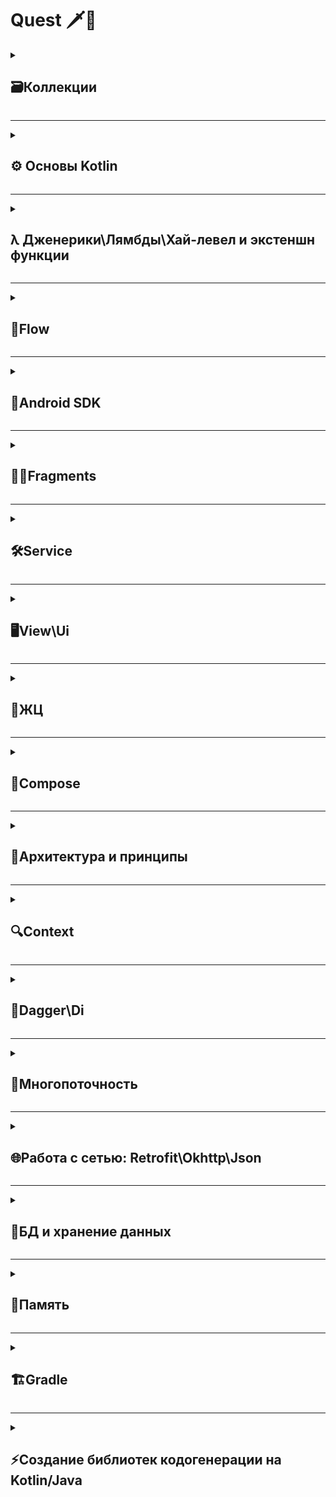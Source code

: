 # Quest 🗡️📜

<details>
  <summary><h2> 🗃️Коллекции </h2></summary>

### **Какие коллекции есть в Kotlin/Java?**
<details>
  <summary>Ответ</summary>
  
  > В Kotlin List, Set и Map — это интерфейсы из стандартной библиотеки (kotlin.collections), которые представляют разные виды коллекций. Они похожи на аналоги в Java, но имеют некоторые отличия в поведении и API.

<details>
  <summary>📁 List (Список)</summary>

- Сохраняет порядок элементов (индексация, как в массиве).
- Может содержать дубликаты.
- Доступ по индексу через list[index] (оператор [] вместо get()).
> В Kotlin List по умолчанию неизменяемая (immutable). Для изменяемых списков используется MutableList.

</details>

<details>
  <summary>📁 Set (Множество)</summary>

- Не сохраняет порядок элементов (если только это не LinkedHashSet).
- Не допускает дубликаты (все элементы уникальны).
> В Kotlin Set по умолчанию неизменяемый. Для изменяемого используется MutableSet.

</details>

<details>
  <summary>📁 Map (Словарь / Ассоциативный массив)</summary>

- Хранит данные в виде пар "ключ-значение" (key-value).
- Доступ по ключу через map[key] (как в List, но вместо индекса — ключ).
- Ключи уникальны, значения могут повторяться.
> В Kotlin Map по умолчанию неизменяемый. Для изменяемого используется MutableMap.

</details>
  
</details>

### **Чем отличаются List, MutableList, Array и ArrayList?**
<details>
  <summary>Ответ</summary>
  > В Kotlin List, MutableList, Array и ArrayList — это разные способы хранения упорядоченных коллекций элементов, но они имеют ключевые различия в изменяемости, реализации и использовании.

<details>
  <summary>📁 List (Неизменяимый список)</summary>
  
- Неизменяемый (immutable) — после создания нельзя добавлять, удалять или изменять элементы.
- Фиксированный размер (как массив, но без возможности модификации).
- Доступ по индексу: list[i].
- Более безопасен в многопоточном коде (так как не может меняться).

</details>

<details>
  <summary>📁 MutableList (Изменяемый список)</summary>
  
- Изменяемый (mutable) — можно добавлять, удалять и изменять элементы.
- Динамически расширяется (как ArrayList в Java).
- Доступ по индексу: mutableList[i].
- Аналог Java ArrayList, но с Kotlin-специфичным API (add(), remove() и т. д.).

</details>

<details>
  <summary>📁 Array (Массив фиксированного размера)</summary>
  
- Фиксированный размер (не может расти или уменьшаться).
- Изменяемый — можно менять элементы, но нельзя добавить новые.
- Примитивные массивы (IntArray, CharArray и т. д.) эффективнее для примитивных типов.
- Создается через arrayOf().

</details>

<details>
  <summary>📁 ArrayList (Реализация MutableList из Java)</summary>
  
- Это Java-реализация изменяемого списка (java.util.ArrayList).
- В Kotlin используется редко (лучше MutableList).
- Полностью совместим с Java-кодом.
- Работает так же, как MutableList, но без Kotlin-расширений.

</details>
  
  </details>

### **Какова сложность бинарного поиска на упорядоченном массиве в ArrayList?**

<details>
  <summary>Ответ</summary>
  
> O(log n) — логарифмическая сложность.

<details>
  <summary> 🔍 Почему (Реализация MutableList из Java)</summary>
  
  - Бинарный поиск работает только на отсортированных данных.
  - На каждом шаге он делит диапазон поиска пополам:
  - Сравнивает элемент с серединой.
  - Если искомый элемент меньше — ищет в левой половине, иначе — в правой.
  - Повторяет, пока не найдет элемент или диапазон не станет пустым.
  
Пример для массива из 8 элементов:
```
1-й шаг: 8 → 4 элемента.
2-й шаг: 4 → 2 элемента.
3-й шаг: 2 → 1 элемент.
Итого: 3 шага (log₂8 = 3).
```

  </details>

  </details>

 В чем разница между ArrayList и LinkedList?
 Какие виды Set существуют и чем они отличаются?
 Чем HashMap отличается от TreeMap и LinkedHashMap?
 Чем mutableListOf() отличается от listOf()?
 Что выбрать: ArrayList или MutableList?
 Как работает map, filter и flatMap в Kotlin?
 Что такое Sequence, и когда его стоит использовать?
 Как работает groupBy в Kotlin?
 Как эффективно конвертировать List в Set или Map?

</details>

-------------------------------------------------------------------------------------------------------------------------------------------------------------------------------------------------------------------------------------------------------------------------

<details>
  <summary><h2> ⚙️ Основы Kotlin </h2></summary>
  
### Основы Kotlin 

**Какие основные отличия Kotlin от Java? Преимущества Kotlin**

<details>
  <summary> Ответ </summary>
  
> NullSafety, сокращение кодовой базы на 20%, companion object, data-class

</details>


**В чём заключается разница в Exeption в Kotlin и Java**

<details>
  <summary> Ответ </summary>

-  Java - checked и unchecked, где checked - обязательно для обработки - иначе программа не скомпилирется\
- В Kotlin все исключения являются uncheked - т.е необязательные для обработки, программа скомпилируется в любом случае.\
- Однако, если разработчик решит не обрабатывать исключения, это может приводить к нежелательным последствиям (краши, ошибки)\

</details>


**Отличие при проверке на равенсто, "==", "===" и equals()**

 _Java_\
> Примитивы - при == сранивают значения и ссылки.\
> Объекты - при === сравнивает значения, при ==  только ссылки.\
> Новый объект - новая ссылка, даже если значения индетичны.\
_Kotlin_\
> Примитивы - == и === сравнивает данные,\
> Объекты - при == сравнивают данные, при === сравнивает ссылки.\
> Equals() - индентичен "==" (но есть нюансы с Double и Float) и для примитивов и для объектов.\

**Модификаторы доступа**

> Private - видимость только в пределах самого класса\
> Protected - видимость в пределах класса и наследников\
> Internal - видимость в пределах одного модуля\
> Public - видимость в пределах всего приложения

**Что такое null safety в Kotlin и как это работает?**

> Возможность избежать краша приложения из-за NPE\

_Как это работает_
> По умолчанию все типы в Kotlin - не нуллабельны\
> При инициализации переменной мы можем объявить ее как null_ельную, т.е возможно содержащую Null\
> Для этого используетя символ "?"\
```
val example:String? = null
> строка null? но это не вызовет ошбибку компилятора
```
_Почему это удобно?_
> Может быыть такая ситуация, что мы не знаем, будет ли переменная содержать значения или нет (например сервер возвращает объект где некоторые поля заполнены, а некоторые нет)\
> С помощью null safety мы можем избежать краша Npe при обработке ответа\
```
val newUser = user?.let {it.user}
> Если user не Null, мы запишем данные, в противном случае не будем делать ничего
```
```
val newUser = it.user?:"Васька"
> В данном случае если ответ будет не null - мы запишем данные из it.user, в противном случае в переменную упадет значение "Васька"
```
_Что делать если очень хочется Npe?_
> Использовать "!!" - таким образом, мы говорим компилятору: "Тут точно не null, отвечаю". Однако краши из-за Npe - теперь ответсвенность разработчика\

**Как объявить переменную в Kotlin? В чем разница между val и var?**

> С помощью ключевых слов val и var.  Неизменяемая и изменяемая переменная.\
> у Val есть только геттер, у var - геттер и сеттер
> Val значение которое можно назначить во время работы программы, const val - во время компиляциии программы\

**Объясните, что такое data class в Kotlin.**

> Удобный класс, в основном использую для хранения данных. В таком классе переопределены методы - ToString(), Equals(), HashCode(), Component().\
> Почему это удобно? Упрощние сравнение объектов и их сериализация, автоматически сгненнерированы сеттеры и геттеры для каждого поля\
> Метод copy() - который позволяет создать новый объект, интетичный предыдущему, но с изменнеными значениями некоторых полей по желанию\
_Какие существуют ограничения для таких кслассов?_
> Классы данных не могут быть abstract, open, sealed или inner.\
> Должно быть хоть одно поле в конструкторе - var или val\
_Можно ли наследоваться от таких классов?_\
> Нет, они по умолчанию final, но может наследоваться сам\

Как объявить функцию в Kotlin? 
> Ключевое слово fun

**Что такое companion object?**

> Анонимный класс, объявленный внутри класса, в некоторым роде аналог статическиз полей из Java\
>  Kotlin создает статическое поле внутри класса, которое хранит экземпляр анонимного объекта\
```
Когда использовать?
Для констант (например, const val TAG = "MyClass").
Для фабричных методов (например, create()).
Для реализации паттернов (Singleton, Factory и др.).
Для доступа к приватным членам класса извне.
```

**Что такое sealed class и когда их использовать?**

> Усовершенствованные enum, класс в который можно положить и другие class и объекты, имеет ограниченное наследование\
> У sealed класса могут быть наследники, но все они должны находиться в одном пакете с этим классом. Изолированный класс "открыт" для наследования по умолчанию, указывать слово open не требуется.\
> Наследники могут быть любого типа: data class, объектом, обычным классом, другим sealed классом. Классы, которые расширяют наследников sealed класса могут находиться где угодно.\
> Изолированные классы абстрактны и могут содержать в себе абстрактные компоненты.\
> Не могут быть inner.\

_Какие отличия между enum и seaed-class?_

> enum представляет собой конечный список значений, которые объявляются заранее в момент компиляции, и не могут быть расширены или изменены во время выполнения программы
> sealed class позволяет определять ограниченный набор значений, но эти значения могут быть расширены в будущем

**Как работает when в Kotlin?**

> Это аналог switch-case из java
```
Главные отличия от switch-case
Поддерживает любые условия, а не только константы.
Может работать без аргумента (аналог if-else if).
Может возвращать значение.
```

**Как создать singleton в Kotlin?**

> С помощью ключевого слово object\
> плюсы:\
> - Ленивая инициализация при первом обращении\
> - Потокобезопасность\
_Что если нужен синглтон с параметрами?_\
> У object нет конструктора, для синглтона с параметрами, можно использовать class+lazy\
```
class Singleton private constructor(val config: String) {
    companion object {
        val instance: Singleton by lazy { Singleton("default") }
    }
}
```
> или
```
class Singleton private constructor(val config: String) {
    companion object {
        @Volatile private var instance: Singleton? = null
        private val lock = Any()

        fun getInstance(config: String): Singleton {
            return instance ?: synchronized(lock) {
                instance ?: Singleton(config).also { instance = it }
            }
        }
    }

    fun doSomething() {
        println("Config: $config")
    }
}

// Использование
fun main() {
    val singleton = Singleton.getInstance("test")
    singleton.doSomething()  // Config: test
}
```

**Что такое Unit в Kotlin?**

> Аналог Void, то что возвращается из функции, в которой не указан возвращаемый тип.\
> Unit может использоваться с дженериками\

**Как работает lateinit и lazy?** 

> Оба ленивая инициализация
_lateinit_
> var, и обязуемся проинициализировать до первого обращения\
> если не проинициализируем - упадем\
_lazy_
> val и инициализируется автоматически при первом обращении
> не упадем, потому что инициализируем при первом обращеннии

**Как работает smart cast в Kotlin?**

> Умное приведение типов через специальное выражение is\
> Компилятор запоминает тип, и обращается к нему в области видисоости как к определенному\
```
if (cast is String){
тут переменная каст, будет считаться как String
 cast.lenght()
}
```
> as - явное приведение, при ошибке приведению типов бросит исключение

**Что такое интерфейсы и абстрактные классы? В чем их разница?**

>Оба понятия используются для абстракции (описания поведения без реализации), но имеют ключевые различия.\
>Абстрактные класс - класс, который нельзя создать напрямую (только через наследование). Может содержать:\
>абстрактные методы (без реализации, abstract fun),\
>обычные методы (с реализацией),\
>поля (свойства).\
>Использовать когда несколько классов должны иметь общую базовую логику.
>Интерфейс - контракт методов
</details>

-------------------------------------------------------------------------------------------------------------------------------------------------------------------------------------------------------------------------------------------------------------------------

<details>
  <summary><h2> λ Дженерики\Лямбды\Хай-левел и экстеншн функции </h2></summary>
### Дженерики\Лямбды\Хай-левел и экстеншн функции

**Как использовать функции расширения в Kotlin?**
```
 fun Fragment.toast(@StringRes stringRes: Int) {
    Toast.makeText(requireContext(), stringRes, Toast.LENGTH_SHORT).show()}
```
>  теперь во фрагменте можно вызвать тост, только словом toast

**Что такое inline,reified, noinline и crossinline?*
> Это модификаторы для работы с лямбда - выражениями

_inline_
> Встроенная функция - встаивает код лямбды прямо вместо вызова функции - таким образом увеличивая оптимизацию

_noinline_
> Запрещает встраивание конкретной лямбды в inline-функции.Зачем: Если лямбда передаётся в другую не-inline функцию.Если нужно сохранить лямбду как объект (например, для отложенного выполнения).

_crossinline_
> Запрещает return в лямбде (локальный)

_reified_
> Делает generics конкретными. Позволяет использовать тип T как реальный (а не стираемый) внутри inline-функции.


**В чем разница между let, apply, also, run, with?**

_let_
> Для безопасной работы с nullable-объектами.\
> ("Пусть сделают с объетом что-то")\
> Выполнить операции над объектом и вернуть результат лямбды.\
```
val example = uri?.let{it.uri}
> "Eсли uri не пустой, пусть example присваивается it.uri"
```
_apply_
> Для инициализации или конфигурации объекта.\
>("Настрой объект так и верни")\
> Настроить объект (изменить его свойства) и вернуть сам объект (this).\
```
val result = object.apply { this -> ... }
```
_also_
> Для отладки или логгирования или когда нужно выполнить действие, но сохранить объект без изменений.
> ("Также сделай с объектом вот это и верни, но не сохраняй")
```
val list = mutableListOf(1, 2, 3).also {
    println("List before add: $it")  // Побочный эффект
    it.add(4)
}
```
_run_
> Работает как комбинация let + with: выполняет блок кода и возвращает результат лямбды.
> ??????

_with_
> ("Работай в контексте вот этого-вот")

**Что такое higher-order функции?**
> Higher-order functions (функции высшего порядка) — это функции, которые работают с другими функциями принимая их как аргументы или возвращая их как результат 
</details>

-------------------------------------------------------------------------------------------------------------------------------------------------------------------------------------------------------------------------------------------------------------------------
<details>
  <summary><h2> 🌊Flow</h2></summary>
###Flow
**Какие виды flow существуют**
> Горячие и холодные flow
Холодные флоу (flow )- не будут работать если не подписаться (collect), как только отдадут все занчения - закончат выполнение, новая подписка - новый поток, нет подписчиков - нет потока
Горячие флоу (stateFlow) - работают независимо от наличия подписчиков, продолжают работу незавичимо есть данные или нет, никогда не завершается

**Что такое Flow и как он отличается от LiveData?**
> Flow - ассинхронный поток данных

</details>

-------------------------------------------------------------------------------------------------------------------------------------------------------------------------------------------------------------------------------------------------------------------------
<details>
  <summary><h2> 🤖Android SDK </h2></summary>
### Android SDK
**Каковы основные компоненты Android приложения?**
> Activity, Services, Broadcast Receiver, Content Provider 

**Расскажи что происходит при запуске приложения**
>1. Запуск процесса
```
Когда пользователь запускает приложение, операционная система Android создает новый процесс (если он еще не существует) и выделяет для него ресурсы.
Каждое приложение в Android работает в изолированном процессе с собственной виртуальной машиной (ART/Dalvik).
```
>2. Загрузка приложения
```
Система загружает код приложения из APK-файла.
Загружаются ресурсы приложения (изображения, строки, макеты и т.д.).
```
>3. Создание объекта Application
```
Если в приложении есть пользовательский класс, унаследованный от Application, система создает его экземпляр.
В этом классе можно выполнить инициализацию глобальных переменных или библиотек (например, Firebase, аналитика и т.д.).
```
>4. Запуск стартовой Activity
```
Система определяет, какая Activity должна быть запущена первой (указана в манифесте в теге <intent-filter> с действием MAIN и категорией LAUNCHER).
Создается экземпляр этой Activity.
```
> 5. Жизненный цикл Activity
```
OnCreate() - onStart() - OnResume()
```
> 6.  Отображение интерфейса\Работа приложения\Фоновые процессы
> 7.  Заверншение работы


**Как реализовать глубокие ссылки (Deep Links) в Android?**
> Глубокие ссылки (Deep Links) позволяют открывать определенные экраны или контент в приложении из внешних источников (веб).\
> Подключаем manifest -  добавляем intent-фильтры\
> Обрабатываем в коде




 Что такое Android Manifest и для чего он нужен? 
• 
• Чем отличаются Activity и Fragment? 
• Как управлять жизненным циклом Activity? 
• Как управлять жизненным циклом Fragment? 
• Как сохранить состояние Activity при повороте экрана? 
• Объясните, что такое ViewModel и как его использовать. 
• Что такое LiveData и как его применять? 
• Что такое RecyclerView и как он отличается от ListView? 
• Как происходит взаимодействие между Activity и Fragment? 
• Как работает Intent и какие типы Intent существуют? 
• Что такое Service и для чего он нужен? 
• Что такое Content Provider и как его использовать? 
• Как работает система разрешений в Android? 
• Что такое BroadcastReceiver и как он работает? 
• Как происходит процесс запуска приложения в Android? 
• Как работает back stack в Android? 
• Как обработать нажатие кнопки "Назад" в Activity/Fragment? 
• Чем отличаются Parcelable и Serializable? Какой способ предпочтительнее и 
почему? 
• Какие бывают способы межпроцессного взаимодействия (IPC) в Android? 
• Как реализовать глубокие ссылки (Deep Links) в Android? 
• Как работают и чем отличаются Activity и Service? 
</details>

-------------------------------------------------------------------------------------------------------------------------------------------------------------------------------------------------------------------------------------------------------------------------
<details>
  <summary><h2> 🧩📱Fragments </h2></summary>
### Fragments
**Почему не стоит создавать конструкторы с параметрами для фрагментов?**
> При пересоздании экрана (по сути уничтожении) все данные также уничтожаться – потеря параметров, а также возможно словить краш
\
</details>

-------------------------------------------------------------------------------------------------------------------------------------------------------------------------------------------------------------------------------------------------------------------------
<details>
  <summary><h2> 🛠️Service </h2></summary>
### Service
**В каком потоке работает Service по умолчанию?**
> Все на главном кроме Intent и JobIntent 
\
</details>

-------------------------------------------------------------------------------------------------------------------------------------------------------------------------------------------------------------------------------------------------------------------------
<details>
  <summary><h2> 🖥️View\Ui </h2></summary>
### View\Ui

**Как создать Custom View в Android?**
> Наследуем класс от View
```
class MyCustomView @JvmOverloads constructor(
    context: Context,
    attrs: AttributeSet? = null,
    defStyleAttr: Int = 0
) : View(context, attrs, defStyleAttr) { ...}
```
> В init обрабатываем кастомные атрибуту
```
    init {
        // Обработка кастомных атрибутов
        attrs?.let {
            val typedArray = context.obtainStyledAttributes(
                it,
                R.styleable.MyCustomView,
                defStyleAttr,
                0
            )

            customColor = typedArray.getColor(
                R.styleable.MyCustomView_customColor,
                Color.RED
            )
            customText = typedArray.getString(
                R.styleable.MyCustomView_customText
            ) ?: "Default"

            typedArray.recycle()
        }
    }
```
> Кастомные атрибуты можно установит через xml
```
<resources>
    <declare-styleable name="MyCustomView">
        <attr name="customColor" format="color"/>
        <attr name="customText" format="string"/>
        <attr name="customTextSize" format="dimension"/>
    </declare-styleable>
</resources>
```
> Переопределяем необходимые методы
```
override fun onMeasure(widthMeasureSpec: Int, heightMeasureSpec: Int) {
    val minWidth = suggestedMinimumWidth + paddingLeft + paddingRight
    val minHeight = suggestedMinimumHeight + paddingTop + paddingBottom
    
    val width = resolveSize(minWidth, widthMeasureSpec)
    val height = resolveSize(minHeight, heightMeasureSpec)
    
    setMeasuredDimension(width, height)
}

override fun onDraw(canvas: Canvas) {
    super.onDraw(canvas)
    
    // Рисуем фон
    canvas.drawColor(customColor)
    
    // Рисуем текст по центру
    val textWidth = textPaint.measureText(customText)
    val x = (width - textWidth) / 2
    val y = (height - textPaint.textSize) / 2 + textPaint.textSize
    
    canvas.drawText(customText, x, y, textPaint)
}
```

 Как работать с ConstraintLayout? 
 Какие виды анимаций в Android вы знаете? 
• Как работает ViewBinding и чем он лучше findViewById? 
• Что такое DataBinding и как его использовать? 
• Что такое LinearLayout и как его использовать? 
• Как создать Custom View в Android? 
• Как управлять состояниями ViewModel с помощью LiveData? 
• Как работает MotionLayout и когда его использовать? 
• Что такое ViewStub и как его использовать? 
• Как создать кастомные атрибуты для View? 
• Как использовать TransitionManager для анимаций? 
• Как работать с Canvas и Custom Drawables? 
</details>

-------------------------------------------------------------------------------------------------------------------------------------------------------------------------------------------------------------------------------------------------------------------------
<details>
  <summary><h2> 🔄ЖЦ </h2></summary>
### ЖЦ 
**ЖЦ View**
> Created (Создание): View создается программно или загружается из XML-макета. На этом этапе еще не произошло его отображение на экране.\
> Attached (Присоединение): View присоединяется к родительскому контейнеру (например, к Layout). На этом этапе начинают применяться параметры размещения и размеры.\
> Measured (Измерение): Система измеряет размеры и расположение View в контейнере, чтобы правильно разместить его на экране. Этот этап определяет размеры View и его дочерних элементов.\
> Layout (Размещение): View размещается внутри родительского контейнера с учетом измерений, определенных на предыдущем этапе.\
> Draw (Отрисовка): View отрисовывается на экране. На этом этапе происходит фактическое отображение элемента на экране, используя его графические ресурсы и атрибуты.\
> Detached (Отсоединение): View отсоединяется от родительского контейнера. Это может произойти при удалении View из иерархии или при временном скрытии.\
> Destroyed (Уничтожение): View уничтожается, освобождая память и ресурсы, занимаемые этим элементом. Этот этап может наступить при завершении работы Activity или в случае явного удаления View.\

**Какие методы жизненного цикла активити и в каком порядке вызовутся при повороте устройства из портретной в альбомную ориентацию?**
> Учитывая что экран уже активен (в состоянии onResume): onPause – OnStop – OnDestroy –OnCreate – OnStart - onResume



Жизненный цикл компонентов Android 
• Как работает жизненный цикл Application? 
• Как управлять фоновыми процессами в Android? 
• Как изменился жизненный цикл Activity с Android 10+? 
</details>

-------------------------------------------------------------------------------------------------------------------------------------------------------------------------------------------------------------------------------------------------------------------------
<details>
  <summary><h2> 🎨Compose </h2></summary>
### Compose
**Что такое remember и mutableStateOf в Compose?**
> mutableStateOf - это функция, которая создает наблюдаемое состояние и при изменении значения автоматически вызывает рекомпозицию всех зависимых от него композаблов\
> remember - это функция, которая сохраняет значение между рекомпозициями. Без remember значение будет сбрасываться при каждой рекомпозиции
Jetpack Compose 
• Что такое Jetpack Compose и чем он отличается от традиционного XML
подхода? 
• Как создать простой UI-компонент в Compose? 
• Что такое @Composable функция и как она работает? 
• Как управлять состоянием в Compose? 
• Что такое remember и mutableStateOf в Compose? 
• Как работать с темами и стилями в Compose? 
• Как использовать Modifier в Compose? 
• Что такое LazyColumn и LazyRow и как они работают? 
• Как обрабатывать пользовательские события (клики, свайпы) в Compose? 
• Как интегрировать Compose с существующими View-based компонентами? 
• Что такое SideEffect и как его использовать? 
• Как тестировать UI в Compose? 
• Как работает Composition и Recompositon в Jetpack Compose? 
• Что такое Hoisting в Jetpack Compose? 
• Как работает rememberSaveable? 
• Как анимировать элементы в Compose? 
• Что такое snapshotFlow? 
  </details>
  
-------------------------------------------------------------------------------------------------------------------------------------------------------------------------------------------------------------------------------------------------------------------------
<details>
  <summary><h2> 📐Архитектура и принципы </h2></summary>
  
### Архитектура и принципы
**Что такое MVP, MVVM, MVC, MVI и в чем их различия?**
> Это архитекутрные паттерны, для помощи организации кода в приложении\
> MVC - Model-View-Controller (Модель (бизнес-логика) - View (UI) - Коннтроллер(обрабатывает пользовательский ввод, управляет Model и обновляет View.) Проблемы:если логика накапливается в Controller, его сложно поддерживать.\
```
Как работает
Пользователь взаимодействует с View (например, нажимает кнопку).
View передает действие в Controller.
Controller обновляет Model.
Model уведомляет View об изменениях (через Observer или прямое обновление).
```
> MVP - Model-View-Presenter (старая система)
```
Как работает
Пользователь взаимодействует с View.
View делегирует действие Presenter.
Presenter обновляет Model.
Model возвращает данные Presenter.
Presenter обновляет View.
```
> MVVM -Model-ViewModel-Model
```
Как работает
Пользователь взаимодействует с View.
View делегирует действие ViewModel (через команды или привязки).
ViewModel обновляет Model.
Model может уведомить ViewModel (если используется Observer).
ViewModel автоматически обновляет View через data binding (например, в WPF, Android Jetpack, SwiftUI).
```
> MVI - Model - View - Intet
```
Как работает MVI?\
Пользователь совершает действие → View отправляет Intent.
Система обрабатывает Intent (например, делает API-запрос).
Результат преобразуется в новое состояние (Model).
View автоматически обновляется на основе нового состояния.
```
*Какие виды паттернов существуют(4шт.)*
> Порождающие (Creational) - Помогают создавать объекты
```
Singleton (object в Kotlin) – например, Retrofit клиент или база данных Room:
Factory Method – например, создание ViewModel через ViewModelProvider.Factory.
Builder – например, AlertDialog.Builder в Android:
```
> Структурные (Structural) - Организуют классы и объекты в структуры
```
Adapter – например, RecyclerView.Adapter для списков
Decorator – например, модификация Context с помощью ContextWrapper.
Facade – упрощение работы с API, например, обертка над Retrofit + Room.
```
> Поведенческие (Behavioral) - Управляют взаимодействием между объектами.
```
Observer – LiveData, Flow, интерфейсы слушателей (например, OnClickListener):
State – управление состоянием UI (например, кнопка "Loading"/"Success"/"Error").
Command – обработка нажатий кнопок или событий:
```
> Архитектурные (Architectural) - Определяют структуру всего приложения.
```
MVVM (Model-View-ViewModel) – стандарт для Android с ViewModel и LiveData:
Repository – абстракция для работы с данными (например, комбинация API + БД).
Clean Architecture – разделение на слои (domain, data, presentation).
```
> Популярные Android-специфичные паттерны
```
Dependency Injection (DI) – через Hilt или Koin
ViewBinding/DataBinding – для безопасной работы с UI.
```

Принципы чистого кода: ООП и SOLID 
• Что такое SOLID-принципы и зачем они нужны в программировании? 
Расскажите про каждый из них. 
• Назовите основные принципы объектно-ориентированного 
программирования (ООП). 
• Что такое инкапсуляция и как она достигается в Kotlin? 
• Объясните, что такое наследование и как его реализовать на Kotlin. 
• Что такое полиморфизм и приведите пример его использования. 
• Что такое интерфейсы и абстрактные классы? В чем их разница? 
• Как реализовать Dependency Inversion Principle в Android? 
• Что такое open/closed принцип в Kotlin? 
 Какие существуют архитектурные паттерны для Android приложений? 
• Что такое MVP, MVVM, MVC и в чем их различия? 
• Какой архитектурный паттерн вы предпочитаете и почему? 
• Объясните, как использовать Repository в архитектуре MVVM. 
• Как реализовать слои данных в приложении Android? 
• Что такое Dependency Injection и как его можно реализовать в Android? 
• Что такое Clean Architecture и как она реализуется? 
• Как организовать многомодульную архитектуру в Android? 
• Что такое UseCase в архитектуре приложения? 
• Как использовать EventBus и какие у него альтернативы? 
 Чем отличается Unidirectional Data Flow (UDF) от традиционной архитектуры? 
  </details>
  
-------------------------------------------------------------------------------------------------------------------------------------------------------------------------------------------------------------------------------------------------------------------------
<details>
  <summary><h2> 🔍Context </h2></summary>
  
### Context
Context в Android 
• Что такое Context в Android и для чего он нужен? 
• Чем отличается ApplicationContext от ActivityContext? 
• Когда использовать ApplicationContext, а когда ActivityContext? 
• Как передавать Context между компонентами? 
• Какие проблемы могут возникнуть при неправильном использовании 
Context? 
• Что такое ContextWrapper и как его использовать? 
• Как избежать утечек памяти, связанных с Context? 
    </details>
    
-------------------------------------------------------------------------------------------------------------------------------------------------------------------------------------------------------------------------------------------------------------------------
<details> 
  <summary><h2> 💉Dagger\Di </h2></summary>
  
### Dagger\Di

**Отличие @Provides от @Bind**
> Bind - Используется для связывания интерфейса/абстрактного класса с его реализацией\
> Например
```
@Module
abstract class StorageModule {
    @Binds
    abstract fun bindStorage(impl: SharedPrefStorage): Storage  // Storage — интерфейс
}
```
> Provide - Используется в модулях (@Module) для создания экземпляров зависимостей\
> Например:
```
@Module
class NetworkModule {
    @Provides
    fun provideOkHttpClient(): OkHttpClient {
        return OkHttpClient.Builder()
            .connectTimeout(30, TimeUnit.SECONDS)
            .build()
    }
}
> Создали экхемпляр класса okkhttp\
> Метод с @Provides выполняет код и возвращает готовый объект.
```
_Ключевые отличия_\
|Характеристика	    | @Provides	                                      || @Binds\
|Тип модуля         |	Обычный класс (class)                           ||	Абстрактный класс/интерфейс (abstract class/interface)\
|Логика создания    |	Содержит код (например, return OkHttpClient())	 || Только объявление (например, bindStorage(impl: SharedPrefStorage): Storage)\
|Использование      |	Для любых зависимостей                          ||	Только для интерфейсов/абстрактных классов\
|Производительность |	Медленнее (вызов метода)                        ||	Быстрее (нет вызова метода)\
|Гибкость	          | Можно добавить любую логику                     ||	Только связь интерфейса с реализацией\


 Что такое Dependency Injection и зачем он нужен? 
• Как работает Dagger 2/Hilt в Android? 
• Как создать и использовать модули в Dagger/Hilt? 
• Что такое @Inject, @Module, @Component и @Provides? 
• Как внедрять зависимости в ViewModel с помощью Hilt? 
• Как работать с @Singleton и другими скоупами в Dagger/Hilt? 
• Как тестировать приложения с использованием DI? 
• Чем Hilt лучше Dagger? 
• Как внедрить зависимость в Android Service? 
• Как работает ViewModel Injection в Hilt? 
    </details>

-------------------------------------------------------------------------------------------------------------------------------------------------------------------------------------------------------------------------------------------------------------------------

<details>
  <summary><h2> 🔀Многопоточность </h2></summary>
  
### Многопоточность
**Что такое процесс? Что такое поток?**
> Процесс — это программа в памяти со своей изолированной средой. Процессы используются реже (например, для запуска внешних утилит через ProcessBuilder).\
> Поток — это "легкий" процесс, выполняющийся внутри процесса и делящий его ресурсы. В Java/Kotlin обычно работают с потоками (Thread, корутины, ExecutorService).\
> Олин процесс, много потоков

**Как работает Atomic в Kotlin?**
> Atomic-классы предоставляют потокобезопасные операции над переменными без использования блокировок (synchronized). Они основаны на атомарных инструкциях процессора (CAS — Compare-And-Swap).
```
Atomic — это потокобезопасные классы для операций над числами и ссылками.
Работают через CAS (Compare-And-Swap), без блокировок.
Лучше synchronized для счётчиков и простых операций.
Не подходит для сложной логики (например, изменение коллекций).
```

**Что такое Mutex и Monitor? Кто может выступать в роли монитора?**
> Mutex и Monitor — это механизмы синхронизации, которые помогают управлять доступом к общим ресурсам.\
> Mutex (взаимное исключение) - это примитив синхронизации, который гарантирует, что только один поток может владеть блокировкой в данный момент.
```
Основные свойства:
Бинарный: Может быть либо заблокирован, либо разблокирован.
Владелец: Только поток, который захватил мьютекс, может его освободить.
Системный: Может использоваться между процессами (в отличие от монитора).
```
```
Пример:
val mutex = Mutex()
var sharedCounter = 0

suspend fun incrementCounter() {
    mutex.withLock {  // Автоматически освобождается после выполнения блока
        sharedCounter++
    }
}
```
> Monitor — это высокоуровневый механизм синхронизации, который объединяет: Мьютекс (для входа в критическую секцию) и Условные переменные (Condition Variables) — для ожидания и уведомления потоков

```
Основные свойства:
Привязан к объекту: В Java/Kotlin каждый объект имеет скрытый монитор.
wait(), notify(), notifyAll(): Методы для управления потоками внутри монитора.
Только в одном процессе: Не может использоваться для межпроцессного взаимодействия.
```
```
Пример
val lock = Object()
var conditionMet = false

fun waitForCondition() {
    synchronized(lock) {  // Захватывает монитор объекта lock
        while (!conditionMet) {
            lock.wait()  // Освобождает монитор и ждёт notify()
        }
        // Выполняется, когда conditionMet == true
    }
}

fun changeCondition() {
    synchronized(lock) {
        conditionMet = true
        lock.notifyAll()  // Пробуждает все ожидающие потоки
    }
}
```
_Кто может выступать в роли монитора?_
>В Java/Kotlin любой объект может быть монитором, так как:\
>Каждый объект имеет встроенный мьютекс (вход в synchronized блок).\
>Поддерживает условные переменные (wait(), notify()).\

**Как работает Synchronized и Volatile в Kotlin/Java?**
> Synchronized и volatile используются для управления многопоточностью, но решают разные задачи\
> Synchronized  (блокировка для потокобезопасности) - гарантирует, что только один поток может выполнять блок кода или метод в один момент времени.
```
Как работает?
Когда поток входит в synchronized блок, он захватывает монитор объекта (или класса, если метод static).
Другие потоки блокируются, пока монитор не освободится.
```
> Volatile (видимость изменений между потоками) - гарантирует, что чтение и запись переменной будут видны всем потокам сразу.
```
Как работает?
Без volatile поток может закешировать значение переменной, и изменения из других потоков не будут видны.
С volatile JVM гарантирует "happens-before" — запись в volatile-поле происходит до любого последующего чтения.
```

• Что такое coroutines и как они работают в Kotlin? 
• Что такое Flow и как он отличается от LiveData? 
• Чем отличается suspend функция от обычной? 
• Как работают Coroutine Scopes? 
• Как использовать Job в Coroutines? 
• В чем разница между suspendCoroutine и suspendCancellableCoroutine? 
• Как работает Channel в Coroutines? 
• Как реализовать backpressure в Flow? 
• В чем разница между Flow и SharedFlow/StateFlow? 
  
</details>

-------------------------------------------------------------------------------------------------------------------------------------------------------------------------------------------------------------------------------------------------------------------------
<details>
  <summary><h2> 🌐Работа с сетью: Retrofit\Okhttp\Json </h2></summary>
  
### Работа с сетью: Retrofit\Okhttp\Json
 Как сделать HTTP-запрос в Android? 
• Что такое Retrofit и как его использовать? 
• Как реализовать обработку ошибок в сетевых запросах? 
• Что такое Gson? 
• Как организовать кеширование данных в Retrofit? 
• Чем OkHttp Interceptors отличаются от Retrofit Call Adapters? 
• Как реализовать WebSocket в Android? 
• Как защитить API-ключи в Android? 
  </details>
  
-------------------------------------------------------------------------------------------------------------------------------------------------------------------------------------------------------------------------------------------------------------------------
<details>
  <summary><h2> 💾БД и хранение данных </h2></summary>
  
### БД и хранение данных
• Что такое SQLite и как его использовать в Android? 
• Что такое Room? 
• Как создавать и управлять миграциями в Room? 
• Как использовать SharedPreferences для хранения данных? 
    </details>
    
-------------------------------------------------------------------------------------------------------------------------------------------------------------------------------------------------------------------------------------------------------------------------
<details>
  <summary><h2> 🧠Память </h2></summary>
  
### Память

• Как работает управление памятью в Android? 
• Что такое Heap и Stack в контексте Android? 
• Как работает Bitmap и как оптимизировать его использование? 
• Что такое Memory Profiler в Android Studio и как его использовать? 
• Как избежать утечек памяти в Android? 
• Что такое onLowMemory и как его использовать? 
• Как работает кэширование в Android и как его правильно реализовать? 
• Что такое LargeHeap и когда его использовать? 
• Как работает Garbage Collector в Android? 
• Какие типы ссылок существуют в Java/Kotlin (сильные, слабые, мягкие, 
фантомные)? 
• Как избежать утечек памяти в Android? 
• Что такое LeakCanary и как его использовать? 
• Как работает WeakReference и когда ее использовать? 
• Как анализировать использование памяти в Android Studio? 
• Что такое OutOfMemoryError и как его предотвратить? 
• Как работает Bitmap и как оптимизировать его использование? 
• Как управлять памятью в приложениях с большим количеством 
изображений? 
• Что такое onTrimMemory и как его использовать? 
  </details>
  
-------------------------------------------------------------------------------------------------------------------------------------------------------------------------------------------------------------------------------------------------------------------------
<details>
  <summary><h2> 🏗️Gradle </h2></summary>

### Основы Gradle
<details>
  <summary> Gradle_base </summary>
  
### **Что такое Gradle?**

<details>
  <summary>Ответ</summary>
Gradle — это система автоматизации сборки проектов, которая использует Groovy или Kotlin DSL (Domain-Specific Language) для написания скриптов
  </details>
    
### **Чем gradle отличается от Maven, Ant?**
<details>
  <summary>Ответ</summary>

Ключевые отличия:Ж
_Язык конфигурации_\
> Gradle использует Groovy/Kotlin (более читаемый и гибкий). (Maven/Ant используют XML (многословный и менее удобный).)\
_Производительность_\
> Gradle быстрее благодаря инкрементным сборкам и кешу. (Maven и Ant пересобирают всё каждый раз.)\
_Управление зависимостями_\
> Maven и Gradle поддерживают автоматическое разрешение зависимостей. (Ant требует ручного скачивания и подключения библиотек.)\
_Расширяемость_\
> Gradle позволяет легко создавать кастомные задачи и плагины. (В Maven сложнее добавлять нестандартные шаги сборки.)

  </details>
  
### **Как работает Gradle (основные компоненты: скрипты, задачи, зависимости, плагины)?**
<details>
  <summary>Ответ</summary>
  
_а. Скрипты сборки (build.gradle и settings.gradle)_\
Gradle использует два основных файла:\

1. build.gradle - главный файл конфигурации проекта, который содержит:\
- Зависимости (библиотеки, которые использует проект).\
- Плагины (дополнительные функции, например, Java, Android, Spring Boot).\
- Задачи (действия, которые выполняются при сборке).\

2.settings.gradle - Определяет структуру проекта.\

_b. Задачи (Tasks)_\

Задача (Task) — это атомарное действие, которое Gradle выполняет (например, компиляция, тестирование, упаковка в JAR).\

Типы задач:\
- Стандартные (предопределены плагинами, например, compileJava, test).\
- Кастомные (создаются вручную).\
  
Пример задач
```
tasks.register("buildReport") {
    group = "reporting" // Группа для удобства
    description = "Генерирует отчёт сборки"
    doLast {
        println("Отчёт готов!")
    }
}
```

_c.Зависимости_
Gradle автоматически скачивает библиотеки из репозиториев (Maven Central, JCenter и др.)\
Типы зависимостей:\
- implementation — для основного кода.\
- testImplementation — только для тестов.\
- compileOnly — зависимости, нужные только для компиляции (не попадают в итоговый билд)\
Пример зависимости:
```
dependencies {
    implementation("org.apache.commons:commons-lang3:3.12.0") // Основная зависимость
    testImplementation("junit:junit:4.13.2") // Только для тестов
}
```

_d.Плагины_
Плагины добавляют готовую функциональность (например, поддержку Java, Spring, Docker)\
Типы:\
- Офицциальные\
- Кастомные\
Пример:
```
plugins {
    id("java") // Плагин для Java
    id("org.springframework.boot") version "2.7.0" // Spring Boot
}
```
_Как Gradle выполняет сборку?_
- Чтение конфигурации: Gradle анализирует settings.gradle и build.gradle.\
- Создание Directed Acyclic Graph (DAG) задач: Определяет порядок выполнения задач.\
- Загрузка зависимостей: Качает библиотеки из указанных репозиториев.\
- Выполнение задач: Запускает задачи в правильном порядке (например, compileJava → test → build).\
- Кэширование результатов: Ускоряет повторные сборки.\
  
</details>

### **Что такое Gradle Daemon и зачем он нужен?**
<details>
  <summary>Ответ</summary>
  
> Gradle Daemon (демон Gradle) — это фоновый процесс, который ускоряет выполнение сборок, избегая постоянной перезагрузки JVM.\
_Как работает Gradle Daemon?_
- Запускается при первой сборке и остаётся в памяти.\
- Кэширует данные (классы, скрипты, зависимости) между запусками.\
- Используется для последующих сборок, уменьшая время старта.\
- Без демона каждый вызов gradle build требует: Загрузки JVM, Парсинга скриптов, Инициализации зависимостей.\
- С демоном эти шаги выполняются один раз, что экономит 20-50% времени.\
  
</details>

### **Как кэширование зависимостей работает в Gradle?**
<details>
  <summary>Ответ</summary>
  
_Где хранятся кэшированные зависимости?_\

- Локальный кэш Gradle (~/.gradle/caches/)
  > modules-2/ – Основное хранилище артефактов (JAR, POM, AAR и др.) (Файлы организованы по хешу (например, junit/junit/4.13.2/a478c.../junit-4.13.2.jar).)
  > metadata-2.xx/ – Кэш метаданных (информация о версиях, транзитивных зависимостях).
  
- Кэш проекта (~/.gradle/caches/modules-2/files-2.1/)
  > Хранит зависимости, специфичные для текущего проекта.\
  
_Как Gradle решает, использовать кэш или скачивать заново?_\

Gradle проверяет:\
- Наличие файла в локальном кэше (по хешу).\
- Актуальность версии (сравнивает с maven-metadata.xml в репозитории).\
- Изменение build.gradle (если поменялись зависимости, кэш пересчитывается).\
- Если артефакт есть в кэше и актуален – Gradle берёт его оттуда, иначе скачивает.\
  
_Типы кэширования_\
- Кэш зависимостей (Dependency Cache)\
> Что кэшируется: JAR, POM, исходники (-sources.jar).\
> Где: ~/.gradle/caches/modules-2/.\
> Как обновляется: При изменении версии в build.gradle или При явном вызове --refresh-dependencies.\
- Кэш задач (Task Output Cache)\
> Что кэшируется: Результаты задач (например, скомпилированные классы).\
> Где: ~/.gradle/caches/build-cache-1/.\
> Когда используется: Если задача и её входные данные не изменились, Gradle берёт результат из кэша.\
- Конфигурационный кэш (Configuration Cache) (экспериментальный)\
> Что кэшируется: Граф задач и конфигурация сборки.\
> Эффект: Ускоряет запуск Gradle (не нужно пересчитывать build.gradle каждый раз).\

</details>

### **Что такое build.gradle и settings.gradle?**
<details>
  <summary>Ответ</summary>
  
> build.gradle — настраивает сборку модуля (зависимости, плагины, задачи).\
> settings.gradle — управляет структурой проекта (модули, имя, общие репозитории).\

_build.gradle_\
Главный файл сборки, где настраиваются:\
 - Плагины (например, java, android, spring-boot).\
 - Зависимости (библиотеки, которые использует проект).\
 - Задачи (tasks) (действия, выполняемые при сборке).\
 - Репозитории (откуда скачивать зависимости).\
```
// 1. Подключение плагинов  
plugins {  
    id("java") // Плагин для Java-проектов  
    id("org.springframework.boot") version "3.1.0" // Spring Boot  
}  

// 2. Настройка репозиториев (откуда брать зависимости)  
repositories {  
    mavenCentral() // Основной репозиторий Maven  
    google()      // Для Android-библиотек  
}  

// 3. Зависимости проекта  
dependencies {  
    implementation("org.springframework:spring-core:6.0.0") // Основная библиотека  
    testImplementation("junit:junit:4.13.2") // Библиотека для тестов  
}  

// 4. Кастомные задачи  
tasks.register("hello") {  
    doLast {  
        println("Привет, Gradle!")  
    }  
}  
```
_settings.gradle_\
Определяет структуру проекта, особенно важен для:\
 - Многомодульных проектов (указывает, какие модули включать).\
 - Имени корневого проекта.\
 - Настройки сборки для всех модулей.\
```
// 1. Имя корневого проекта  
rootProject.name = "my-awesome-app"  

// 2. Подключение модулей  
include("app", "core", "data")  

// 3. Настройка репозиториев для всех модулей  
dependencyResolutionManagement {  
    repositories {  
        mavenCentral()  
    }  
} 
```

</details>

### **Как работать с Gradle Wrapper? Зачем он нужен?**
<details>
  <summary>Ответ</summary>
  
_Зачем нужен Gradle Wrapper?_\

Gradle Wrapper (обёртка) — это скрипт, который гарантирует, что:\

> Все разработчики и CI/CD-системы используют одинаковую версию Gradle.\
> Проект соберётся без предварительной установки Gradle на машине.\
> Исключаются проблемы с несовместимостью версий.\
Без Wrapper'а пришлось бы вручную устанавливать Gradle и следить за его версией.\

_Как работать с Gradle Wrapper?_\
- Установка Wrapper в проект\
> gradle wrapper --gradle-version 8.5\
  
```
Это создаст:
gradlew (Linux/macOS) и gradlew.bat (Windows) — скрипты для запуска.
gradle/wrapper/ → gradle-wrapper.jar + gradle-wrapper.properties (настройки).
```
- Использование Wrapper вместо Gradle\
Все команды Gradle теперь выполняются через Wrapper:\
```
gradlew.bat test 
./gradlew --version
Wrapper скачает нужную версию Gradle при первом запуске (если её нет).
Версия Gradle фиксируется в gradle-wrapper.properties.
```
- Где настраивается версия Gradle?\
файл:
```
distributionUrl=https\://services.gradle.org/distributions/gradle-8.5-bin.zip
```
- Как обновить версию Gradle в Wrapper?
```
./gradlew wrapper --gradle-version 8.6
```
При следующем запуске Wrapper скачает новую версию.\

</details>

### **Как управлять зависимостями (implementation vs api, compileOnly, runtimeOnly)?**
<details>
  <summary>Ответ</summary>
  
_implementation - для большинства зависимостей_\
> Зависимость доступна только текущему модулю\
> Не транзитивно экспортируется к потребителям модуля\
> Улучшает время сборки (меньше перекомпиляции при изменениях)\

  ```
dependencies {
    implementation 'com.google.guava:guava:31.1-jre'
}
  ```
_api (ранее compile) - зависимость должна быть видна потребителям вашего модуля_\
> Зависимость транзитивно экспортируется\
> Изменения в API зависимости потребуют перекомпиляции всех потребителей\

```
dependencies {
    api 'org.apache.commons:commons-lang3:3.12.0'
}
```
_compileOnly - для зависимостей, нужных только во время компиляции, аннотационных процессоров (например, Lombok), библиотек, уже предоставляемых средой выполнения_\
> Зависимость не включается в итоговый артефакт (JAR/WAR)\
> Не транзитивно экспортируется\
```
gradle
dependencies {
    compileOnly 'org.projectlombok:lombok:1.18.24'
}
```
_runtimeOnly (ранее runtime) - для зависимостей, нужных только во время выполнения, JDBC-драйверов, Библиотеки, использующие reflection_\
> Зависимость не нужна для компиляции\
> Включается в runtime-класспасс\
```
gradle
dependencies {
    runtimeOnly 'mysql:mysql-connector-java:8.0.28'
}
```
_testImplementation - для зависимостей, используемых только в тестах_\
```
dependencies {
    testImplementation 'junit:junit:4.13.2'
}
```
_annotationProcessor - для обработки аннотаций во время компиляции_\
```
dependencies {
    annotationProcessor 'org.projectlombok:lombok:1.18.24'
}
```
  </details>

### **Что такое конфигурации (configurations) в Gradle?**
<details>
  <summary>Ответ</summary>
  
> Конфигурации в Gradle — это наборы зависимостей и артефактов, которые определяют, как библиотеки используются в разных фазах сборки (компиляция, тестирование, выполнение).\
> Они позволяют гибко управлять classpath проекта и контролировать, какие зависимости доступны в разных контекстах.

_Основные типы конфигураций_\
```
implementation	Зависимости для компиляции и runtime, но не экспортируются в другие модули.
api	Зависимости, которые должны быть видны другим модулям (транзитивные).
compileOnly	Библиотеки, нужные только для компиляции (не попадают в итоговый билд).
runtimeOnly	Библиотеки, требуемые только во время выполнения (не для компиляции).
testImplementation	Аналогично implementation, но только для тестов.
testCompileOnly	Аналог compileOnly для тестов.
annotationProcessor	Зависимости для обработки аннотаций (например, Lombok).
```

_Как работают конфигурации?_\
Каждая конфигурация:\
- Определяет scope зависимостей (компиляция, тесты, runtime).\
- Управляет транзитивностью (передаются ли зависимости другим модулям).\
- Формирует classpath для разных задач (compileJava, test, run).\
Пример:
```
dependencies {
    implementation 'org.springframework:spring-core:5.3.10'  // Основная зависимость
    testImplementation 'junit:junit:4.13.2'                 // Только для тестов
    compileOnly 'org.projectlombok:lombok:1.18.22'          // Только для компиляции
}
```
_Иерархия конфигураций_\
Gradle строит иерархию конфигураций, где одни могут наследовать зависимости от других.\
Пример наследования\

```
Конфигурация runtime включает все зависимости из implementation + runtimeOnly.
Конфигурация testRuntime включает testImplementation + runtimeOnly.
```

```
configurations {
    runtime.extendsFrom(implementation)
    testRuntime.extendsFrom(testImplementation)
}
```
_Кастомные конфигурации_\
> Можно создавать свои конфигурации для специфичных нужд.
Пример: Конфигурация для Docker-зависимостей

```
configurations {
    dockerLibs  // Новая конфигурация
}

dependencies {
    dockerLibs 'com.spotify:docker-client:8.16.0'  // Зависимость только для Docker
}

tasks.register('copyDockerLibs', Copy) {
    from configurations.dockerLibs
    into "$buildDir/docker-libs/"
}
```
_Доступные свойства конфигураций_\
У каждой конфигурации есть полезные свойства:\
- dependencies — список зависимостей.\
- resolvedConfiguration — разрешённые артефакты (после загрузки).\
- isTransitive — включена ли транзитивность (по умолчанию true).\

Пример: Вывод всех зависимостей\

```
gradle
task printDeps {
    doLast {
        configurations.implementation.dependencies.each { dep ->
            println("Dependency: ${dep.group}:${dep.name}:${dep.version}")
        }
    }
}

Запуск:
bash
gradle printDeps
```

  </details>
  
 </details>
 
-------------------------------------------------------------------------------------------------------------------------------------------------------------------------------------------------------------------------------------------------------------------------

### Gradle Plugin
<details>
  <summary>Gradle_Plugins</summary>
  
### Как создать простой Gradle-плагин?
 <details>
  <summary>Ответ</summary>

</details>

### В чем разница между Script Plugin, Binary Plugin и Precompiled Script Plugin?
 <details>
  <summary>Ответ</summary>
> Script Plugin (Скриптовый плагин) - Обычный файл скрипта Gradle (.gradle), содержащий логику сборки.
  
_Характеристики_\
- Простейшая форма плагина
- Это просто файл с кодом Groovy/Kotlin DSL
- Применяется с помощью apply from: 'path/to/script.gradle'
- Не имеет собственного идентификатора (ID)
- Не может быть опубликован в репозиторий
- Не поддерживает автоматическое обнаружение

Пример:
```
// utilities.gradle
task hello {
    doLast {
        println "Hello from script plugin"
    }
}
Применение:
apply from: 'utilities.gradle'
```
>  Binary Plugin (Бинарный плагин) -  Плагин, реализованный как класс, который компилируется в бинарный формат.

_Характеристики:_
- Реализуется как класс, имплементирующий Plugin<Project>
- Упаковывается в JAR-файл
- Имеет уникальный ID (например com.example.myplugin)
- Может быть опубликован в репозиторий (Maven, Ivy)
- Поддерживает автоматическое обнаружение через META-INF/gradle-plugins
- Может иметь расширения для конфигурации
  
Пример:
```
// MyPlugin.groovy
class MyPlugin implements Plugin<Project> {
    void apply(Project project) {
        project.task('binaryTask') {
            doLast { println "From binary plugin" }
        }
    }
}
Применение:
groovy
plugins {
    id 'com.example.myplugin' version '1.0'
}
```

> Precompiled Script Plugin (Предкомпилированный скриптовый плагин) -  Гибридный вариант, где плагин пишется как скрипт, но компилируется в бинарный формат.

_Характеристики:_
- Похож на Script Plugin по синтаксису
- Компилируется в бинарный формат как Binary Plugin
- Поддерживается только в Kotlin DSL (с версии Gradle 5.0)
- Файлы должны находиться в src/main/kotlin
- Имена файлов становятся ID плагина (например hello.gradle.kts → ID hello)
- Может использовать plugins {} блок для зависимостей

Пример:

```
kotlin
// src/main/kotlin/hello.gradle.kts
tasks.register("precompiledTask") {
    doLast {
        println("From precompiled script plugin")
    }
}
Применение:

kotlin
plugins {
    id("hello")
}
```

</details>

## 
  
</details>

</details>

-------------------------------------------------------------------------------------------------------------------------------------------------------------------------------------------------------------------------------------------------------------------------

<details>
  <summary><h2>⚡Создание библиотек кодогенерации на Kotlin/Java </h2></summary>

  ### 📦 Какие есть библиотеки для кодогенерации в Java/Kotlin (KSP, JavaPoet, KotlinPoet, ANTLR)?

  <details>
  <summary> Ответ </summary>

  > 1. Обработка аннотаций и генерация кода
  
Для Kotlin:\
_KSP (Kotlin Symbol Processing)_\
- Более эффективная замена kapt (Kotlin Annotation Processing Tool).\
- Работает напрямую с AST Kotlin (не через Java).\
- Поддерживается Google, используется в Room, Moshi и других библиотеках.\

Для Java:
- Java Annotation Processing (javax.annotation.processing)\
- Стандартный способ обработки аннотаций в Java (используется в Lombok, MapStruct, Dagger и др.)\
- Работает на этапе компиляции\

> 2. Генерация исходного кода

Для Kotlin:
- **KotlinPoet** (от Square)
- Аналог JavaPoet, но для Kotlin.
- Поддерживает генерацию классов, функций, свойств и других Kotlin-конструкций.

Для Java:
- JavaPoet (от Square)
- Позволяет генерировать Java-код через удобный DSL.
- Используется в Retrofit, Dagger и других библиотеках.

> Парсинг и генерация кода на основе грамматик

ANTLR
- Генератор парсеров для языков программирования.
- Позволяет описывать грамматику и генерировать код для разбора и обработки текста (например, для DSL).
- Поддерживает Java, Kotlin и другие языки.

4. Генерация байт-кода (без исходников)
_ASM_\
- Низкоуровневая библиотека для работы с байт-кодом Java.\
- Используется в Gradle, Jacoco, CGLIB.\

_Byte Buddy_\
- Более высокоуровневая альтернатива ASM.\
- Позволяет генерировать и модифицировать классы во время выполнения.\

_Javassist_\
- Проще, чем ASM, но менее производителен.\

</details>

### 📦 Как работает Annotation Processing (APT) в Java?

<details>
 <summary> Ответ </summary>
  
> **Annotation Processing Tool (APT)** — это механизм обработки аннотаций на этапе компиляции Java-кода. Он позволяет анализировать и генерировать код на основе аннотаций без изменения исходных файлов вручную.

<details>
 <summary> Основные компоненты APT </summary>
  
- Аннотации (@Annotation) - пометки в коде, которые могут быть обработаны на этапе компиляции.\
Пример:
```
@Retention(RetentionPolicy.SOURCE) // аннотация доступна только на этапе компиляции
@Target(ElementType.TYPE)         // может применяться только к классам
public @interface GenerateBuilder {
}
```
- Процессор аннотаций (AbstractProcessor) - класс, который обрабатывает аннотации и генерирует код.\
Пример:
```
public class BuilderProcessor extends AbstractProcessor {
    @Override
    public boolean process(Set<? extends TypeElement> annotations, RoundEnvironment env) {
        // Логика обработки аннотаций
        return true;
    }
}
```
- Файл META-INF/services/javax.annotation.processing.Processor - указывает компилятору, какие процессоры использовать (содержит полное имя класса процессора)
```
com.example.BuilderProcessor
```

</details>

<details>
 <summary> Как работает процессор аннотаций? </summary>
  
_Шаг 1: Компиляция Java-кода_\
- Компилятор (javac) находит все аннотации в коде.\
- Если есть процессоры аннотаций, он запускает их до генерации .class-файлов.\

_Шаг 2: Загрузка процессоров_\
- Компилятор ищет файлы META-INF/services/javax.annotation.processing.Processor.\
- Загружает указанные классы-процессоры.\

_ Шаг 3: Обработка аннотаций (process())_\
- Процессор получает все элементы кода (классы, методы, поля), помеченные нужной аннотацией.\
На основе этих данных может:\
- Генерировать новый код (например, через JavaPoet).\
- Выводить предупреждения или ошибки (processingEnv.getMessager().printMessage()).\

_Шаг 4: Генерация кода (опционально)_\
Процессор может создавать .java-файлы, которые компилятор потом обработает.\
Пример (с использованием JavaPoet):\
```
java
JavaFile.builder("com.example", generatedClass).build().writeTo(processingEnv.getFiler());
```

_Шаг 5: Повторные раунды обработки_
- Если в процессе обработки был сгенерирован новый код с аннотациями, компилятор запускает новый раунд обработки.
- Процесс повторяется, пока не останется новых аннотаций для обработки.

 </details>

 <details>
 <summary> Ограничения APT </summary>
   
- Не может изменять существующий код (только генерировать новый).
- Работает только на этапе компиляции (не во время выполнения).
- Требует явной регистрации процессора (META-INF/services).

</details>

</details>

### 📦 Чем KSP (Kotlin Symbol Processing) отличается от KAPT?

<details>
 <summary> Ответ </summary>

<details>
 <summary> KAPT: Работа через Java APT </summary>

**Как работает?**\
  
- Kotlin-компилятор генерирует Java-стабы (временные Java-классы) из Kotlin-кода.\
- Затем запускает Java Annotation Processing (APT) (как в чистой Java).\
- Результат обратно интегрируется в сборку.\

**Проблемы:**\
- Медленнее из-за двойной компиляции (Kotlin → Java-стабы → APT).\
- Не поддерживает некоторые Kotlin-специфичные конструкции (например, data class, suspend-функции).\
- Требует kapt в build.gradle:\
```
dependencies {
    kapt("com.google.dagger:dagger-compiler:2.x")
}
```

</details>

<details>
 <summary> KSP: Нативный Kotlin-процессор </summary>

**Как работает?**\

- Работает напрямую с Kotlin AST (не генерирует Java-стабы).\
- Имеет доступ к Kotlin-специфичным типам (например, nullable-полям, extension-функциям).\
- Быстрее, так как не требует промежуточных шагов.\

**Преимущества:**
- В 2-3 раза быстрее KAPT (по данным Google).\
- Полная поддержка Kotlin (включая data class, sealed class, suspend).\
- Проще Grad-конфигурация:\
```
kotlin
plugins {
    id("com.google.devtools.ksp") version "1.9.0-1.0.13"
}
dependencies {
    ksp("com.google.dagger:dagger-compiler:2.x")
}
```

</details>

</details>

### 📦Как создать собственный процессор аннотаций(через KSP)?

<details>
 <summary> Ответ </summary>

  <details>
 <summary> Создание </summary>

Добавляем зависимости
```
  В build.gradle.kts модуля, где будет процессор:

kotlin
plugins {
    id("com.google.devtools.ksp") version "1.9.0-1.0.13" // KSP плагин
    kotlin("jvm") version "1.9.0"                        // Kotlin
}

dependencies {
    implementation("com.google.devtools.ksp:symbol-processing-api:1.9.0-1.0.13") // KSP API
}
```
2. Создаем аннотацию
```
// Аннотация, которую будем обрабатывать
@Retention(AnnotationRetention.SOURCE) // Только на этапе компиляции
@Target(AnnotationTarget.CLASS)        // Можно применять только к классам
annotation class MyAnnotation
```
3.  Реализуем SymbolProcessor
```
Создаем класс, который будет обрабатывать аннотации:

kotlin
class MyProcessor(
    private val codeGenerator: CodeGenerator, // Для генерации кода
    private val logger: KSPLogger            // Для логирования
) : SymbolProcessor {

    override fun process(resolver: Resolver): List<KSAnnotated> {
        // Получаем все классы с аннотацией @MyAnnotation
        val symbols = resolver
            .getSymbolsWithAnnotation("com.example.MyAnnotation")
            .filterIsInstance<KSClassDeclaration>()

        symbols.forEach { classDecl ->
            // Генерируем новый файл
            generateFile(classDecl)
        }

        return emptyList() // Успешно обработано
    }

    private fun generateFile(classDecl: KSClassDeclaration) {
        val packageName = classDecl.packageName.asString()
        val className = "${classDecl.simpleName.asString()}Generated"

        // Создаем код (можно использовать KotlinPoet для удобства)
        val fileContent = """
            |package $packageName
            |
            |class $className {
            |    fun hello() {
            |        println("Hello from ${classDecl.simpleName.asString()}!")
            |    }
            |}
        """.trimMargin()

        // Сохраняем сгенерированный файл
        codeGenerator.createNewFile(
            dependencies = Dependencies(false),
            packageName = packageName,
            fileName = className
        ).use { output ->
            output.write(fileContent.toByteArray())
        }
    }
}
```
4. Регистрируем процессор
Создаем файл в resources/META-INF/services/com.google.devtools.ksp.processing.SymbolProcessorProvider И реализуем SymbolProcessorProvider:
```
kotlin
class MyProcessorProvider : SymbolProcessorProvider {
    override fun create(
        environment: SymbolProcessorEnvironment
    ): SymbolProcessor {
        return MyProcessor(environment.codeGenerator, environment.logger)
    }
}
```

</details>

<details>
 <summary> Подключение процессора в другом модуле </summary>
  
1. Добавляем зависимость на процессор
```
  В build.gradle.kts основного модуля:
kotlin
plugins {
    id("com.google.devtools.ksp") version "1.9.0-1.0.13"
}

dependencies {
    implementation(project(":my-annotation"))        // Аннотация
    ksp(project(":my-processor"))                   // Процессор
}
```
2. Используем аннотацию
```
kotlin
@MyAnnotation
class MyClass
После компиляции KSP сгенерирует файл:

kotlin
package com.example

class MyClassGenerated {
    fun hello() {
        println("Hello from MyClass!")
    }
}
```

</details>

</details>

### 📦 Как интегрировать кодогенерацию в Gradle-сборку?

<details>
 <summary> Ответ </summary>

> Кодогенерация может выполняться через KSP (Kotlin), APT (Java), кастомные таски или плагины

<details>
 <summary> Кодогенерация через KSP </summary>

- Настройка build.gradle.kts
```
kotlin
plugins {
    id("com.google.devtools.ksp") version "1.9.22-1.0.17" // KSP плагин
    kotlin("jvm") version "1.9.22"                         // Kotlin
}

dependencies {
    implementation("com.example:my-annotations:1.0")       // Аннотации
    ksp("com.example:my-processor:1.0")                    // Процессор KSP
}
```

-  Где появляются сгенерированные файлы?

По умолчанию KSP генерирует код в:\

> build/generated/ksp/main/kotlin/

Чтобы добавить их в исходники:\
```
kotlin
kotlin {
    sourceSets.main {
        kotlin.srcDir("build/generated/ksp/main/kotlin")
    }
}
```

</details>

<details>
 <summary> Кодогенерация через APT + JavaPoet </summary>
  
-  Настройка build.gradle.kts
  
```
kotlin
plugins {
    id("java")
}

dependencies {
    implementation("com.example:my-annotations:1.0")        // Аннотации
    annotationProcessor("com.example:my-processor:1.0")     // Процессор APT
}
```

-  Где появляются сгенерированные файлы?

> build/generated/sources/annotationProcessor/java/main/

Чтобы добавить их в исходники:\
```
kotlin
sourceSets.main {
    java.srcDir("build/generated/sources/annotationProcessor/java/main")
}
```

</details>

<details>
 <summary>Ручная кодогенерация через кастомные Gradle-таски  </summary>

- Создаем кастомную задачу
```
Пример: Генерация кода из JSON
kotlin
tasks.register("generateCode") {
    doLast {
        val outputDir = file("build/generated/custom")
        outputDir.mkdirs()

        val json = file("src/main/resources/model.json").readText()
        val generatedCode = """
            package com.example
            
            data class Model(
                val id: Int,
                val name: String
            )
        """.trimIndent()

        file("$outputDir/Model.kt").writeText(generatedCode)
    }
}
```

- Добавляем сгенерированный код в исходники
```
kotlin.sourceSets.main {
    kotlin.srcDir("build/generated/custom")
}
```
- Запускаем генерацию перед компиляцией
```
tasks.named("compileKotlin") {
    dependsOn("generateCode")
}
```

<details>
 <summary> Кодогенерация через кастомные Gradle-плагины </summary>

> Способ 1: **Inline-плагин** (в build.gradle.kts) - подходит для простых случаев.

```
 Пример: Генерация Kotlin-классов из JSON
kotlin
// build.gradle.kts
abstract class CodegenPlugin : Plugin<Project> {
    override fun apply(project: Project) {
        project.tasks.register("generateModels") {
            doLast {
                val outputDir = project.layout.buildDirectory.dir("generated/sources/custom").get()
                outputDir.asFile.mkdirs()

                val json = project.file("src/main/resources/model.json").readText()
                val data = Json.decodeFromString<ModelSchema>(json) // Используем kotlinx.serialization

                data.classes.forEach { cls ->
                    val code = """
                        package ${cls.packageName}
                        
                        data class ${cls.name}(
                            ${cls.fields.joinToString(",\n    ") { "val ${it.name}: ${it.type}" }}
                        )
                    """.trimIndent()

                    outputDir.file("${cls.name}.kt").asFile.writeText(code)
                }
            }
        }
          //Добавляем сгенерированный код в исходники
        project.kotlin.sourceSets.main {
            kotlin.srcDir(project.layout.buildDirectory.dir("generated/sources/custom"))
        }

          //Зависимость компиляции от генерации
        project.tasks.named("compileKotlin") {
            dependsOn("generateModels")
        }
    }
}
```
- Применяем плагин
```
apply<CodegenPlugin>()
```

>  Способ 2: **Standalone-плагин** (отдельный модуль) - подходит для сложных сценариев и переиспользования.

-  Структура проекта\
my-codegen-plugin/\
├── build.gradle.kts\
├── src/main/kotlin/\
│   └── com/example/\
│       ├── CodegenPlugin.kt\
│       └── CodegenTask.kt\

-  Реализация плагина
```
kotlin
// CodegenPlugin.kt
class CodegenPlugin : Plugin<Project> {
    override fun apply(project: Project) {
        project.tasks.register("generateCode", CodegenTask::class.java) {
            it.outputDir.set(project.layout.buildDirectory.dir("generated/sources/custom"))
            it.inputFile.set(project.file("src/main/resources/model.json"))
        }

        project.kotlin.sourceSets.main {
            kotlin.srcDir(project.tasks.named("generateCode").flatMap { it.outputDir })
        }
    }
}

// CodegenTask.kt
abstract class CodegenTask : DefaultTask() {
    @get:InputFile
    abstract val inputFile: RegularFileProperty

    @get:OutputDirectory
    abstract val outputDir: DirectoryProperty

    @TaskAction
    fun generate() {
        val json = inputFile.get().asFile.readText()
        // ... генерация кода (аналогично примеру выше)
    }
}
```
- Публикация плагина (в build.gradle.kts плагина):
```
kotlin
plugins {
    id("java-gradle-plugin")
    id("maven-publish")
}

gradlePlugin {
    plugins {
        create("codegen") {
            id = "com.example.codegen"
            implementationClass = "com.example.CodegenPlugin"
        }
    }
}

publishing {
    repositories {
        mavenLocal() // Для тестов
    }
}
```
-  Применение в другом проекте
```
kotlin
// settings.gradle.kts
pluginManagement {
    repositories {
        mavenLocal()
        gradlePluginPortal()
    }
}
```
```
// build.gradle.kts
plugins {
    id("com.example.codegen") version "1.0"
}
```

> Способ 3: **Precompiled Script-плагин** (Kotlin DSL) -  баланс между простотой и мощностью.

- Структура\
buildSrc/\
├── build.gradle.kts\
├── src/main/kotlin/\
│   └── my-codegen.gradle.kts\

- Код плагина (my-codegen.gradle.kts)
```
kotlin
// buildSrc/src/main/kotlin/my-codegen.gradle.kts
tasks.register("generateCode") {
    doLast {
        val outputDir = layout.buildDirectory.dir("generated/sources/custom").get()
        // ... генерация кода
    }
}

kotlin.sourceSets.main {
    kotlin.srcDir(layout.buildDirectory.dir("generated/sources/custom"))
}
```
- Применение
```
kotlin
// build.gradle.kts
apply(from = "my-codegen.gradle.kts")
```

 </details>

 </details>

</details>


### 📦 Как генерировать код во время компиляции?
<details>
 <summary> Ответ </summary>
 Генерация кода на этапе компиляции возможна через:\

<details>
 <summary>  Через обработку аннотаций (KSP/APT) - для генерации на основе метаданных </summary>
  
 > Шаг 1: Добавляем KSP в build.gradle.kts
  
```
kotlin
plugins {
    id("com.google.devtools.ksp") version "1.9.22-1.0.17"
}

dependencies {
    implementation("com.example:annotations:1.0")  // Ваши аннотации
    ksp("com.example:processor:1.0")              // Процессор кодогенерации
}
```

> Шаг 2: Создаем процессор

```
kotlin
class MyProcessor(
    private val codeGenerator: CodeGenerator,
    private val logger: KSPLogger
) : SymbolProcessor {

    override fun process(resolver: Resolver): List<KSAnnotated> {
        val symbols = resolver.getSymbolsWithAnnotation("com.example.MyAnnotation")
        symbols.forEach { generateCode(it) }
        return emptyList()
    }

    private fun generateCode(element: KSAnnotated) {
        val file = codeGenerator.createNewFile(
            dependencies = Dependencies(false),
            packageName = "com.example",
            fileName = "GeneratedClass"
        )
        file.write("class GeneratedClass { fun hello() { println(\"Hello!\") } }".toByteArray())
    }
}
```
> Где появляется код:
> 
```
build/generated/ksp/main/kotlin/com/example/GeneratedClass.kt
```

 </details>

<details>
 <summary>  Gradle-плагины – для кастомной логики (например, из JSON/XML) </summary>

>  Inline-задача в build.gradle.kts
```
kotlin
tasks.register("generateCode") {
    val outputDir = layout.buildDirectory.dir("generated/sources/custom")
    outputs.dir(outputDir)  // Для инкрементальной сборки

    doLast {
        val json = file("src/main/resources/data.json").readText()
        val code = """
            package com.example
            class GeneratedFromJson { 
                fun print() { println("Data: ${json}") }
            }
        """.trimIndent()

        outputDir.get().asFile.resolve("GeneratedFromJson.kt").writeText(code)
    }
}

```
>  Добавляем сгенерированный код в исходники

```
kotlin.sourceSets.main {
    kotlin.srcDir(tasks.named("generateCode"))
}
```

</details>

<details>
 <summary> Байткод-манипуляции (ASM/Byte Buddy) – если нужно модифицировать.class-файлы. </summary>
  
```
kotlin
tasks.compileKotlin {
    doLast {
        ByteBuddy()
            .subclass(Object::class.java)
            .name("com.example.DynamicClass")
            .method(ElementMatchers.named("toString"))
            .intercept(FixedValue.value("Hello, ByteBuddy!"))
            .make()
            .saveIn(File("build/classes/kotlin/main"))  // Куда сохранять
    }
}
```

</details>


### 📦 Как работать с AST (Abstract Syntax Tree) в кодогенерации?
<details>
 <summary> Ответ </summary>

</details>

### 📦 Как тестировать сгенерированный код?
<details>
 <summary> Ответ </summary>

</details>

### 📦 Как избежать конфликтов имен при генерации кода?
<details>
 <summary> Ответ </summary>

</details>

### 📦 Как сделать кодогенерацию инкрементальной для ускорения сборки?
<details>
 <summary> Ответ </summary>

</details>

 </details>
 
-------------------------------------------------------------------------------------------------------------------------------------------------------------------------------------------------------------------------------------------------------------------------

<details>
  <summary><h2> 🐙Git </h2></summary>
  
### Git
*Что такое merge и rebase? Какая разница?*
>  Merge (слияние)
```
Как работает: Создает новый коммит, который объединяет изменения из двух веток. Этот коммит имеет двух родителей (от каждой ветки).
История коммитов: История остается неизменной, добавляется только новый коммит слияния. Это сохраняет полную историю разработки, включая все ветки.
```
> Rebase (перебазирование)
```
Как работает: Перемещает коммиты из одной ветки и применяет их поверх другой ветки, как если бы они были сделаны последовательно. Это создает линейную историю.
История коммитов: История изменяется, коммиты переписываются, чтобы выглядеть так, как будто они были сделаны поверх текущей ветки. Это делает историю более чистой и линейной.
```
 </details>
 
-------------------------------------------------------------------------------------------------------------------------------------------------------------------------------------------------------------------------------------------------------------------------
<details>
  <summary><h2> 🐞Тесты </h2></summary>
  
### Тесты
• Как писать unit-тесты для ViewModel? 
• Что такое Mockito и как его использовать? 
• Как тестировать Coroutines? 
• Как писать UI-тесты с помощью Espresso? 
• Как тестировать Compose-компоненты? 
• Что такое JUnit и как его использовать? 
   </details>
   
-------------------------------------------------------------------------------------------------------------------------------------------------------------------------------------------------------------------------------------------------------------------------


Раскидать
• Как управлять памятью и предотвращать утечки в Android? 
• Что такое WorkManager и когда его использовать? 
• Как использовать WorkManager для фоновых задач? 
• Что такое JobScheduler и как его использовать? 
• Как работать с NotificationManager? 
• Как использовать BiometricPrompt для биометрической аутентификации? 
• Как работать с CameraX? 
• Как использовать Location Services в Android? 
• Что такое App Bundles и зачем они нужны? 
• Как работает Dynamic Delivery? 
• Как использовать Firebase в Android-приложениях? 

